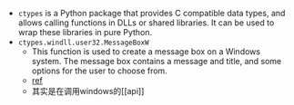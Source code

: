 - `ctypes` is a Python package that provides C compatible data types, and allows calling functions in DLLs or shared libraries. It can be used to wrap these libraries in pure Python.
- `ctypes.windll.user32.MessageBoxW`
  - This function is used to create a message box on a Windows system. The message box contains a message and title, and some options for the user to choose from.
  - [ref](https://learn.microsoft.com/zh-cn/windows/win32/api/winuser/nf-winuser-messageboxw)
  - 其实是在调用windows的[[api]]
